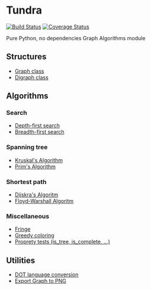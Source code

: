 Tundra
======

[![Build Status](https://travis-ci.org/caiopo/tundra.svg?branch=master)](https://travis-ci.org/caiopo/graph) [![Coverage Status](https://coveralls.io/repos/github/caiopo/tundra/badge.svg?branch=master)](https://coveralls.io/github/caiopo/tundra?branch=master)

Pure Python, no dependencies Graph Algorithms module

Structures
----------
- [Graph class](tundra/core/graph.py)
- [Digraph class](tundra/core/digraph.py)

Algorithms
----------
### Search
- [Depth-first search](tundra/algorithm/search.py)
- [Breadth-first search](tundra/algorithm/search.py)

### Spanning tree
- [Kruskal's Algorithm](tundra/algorithm/spanning_tree.py)
- [Prim's Algorithm](tundra/algorithm/spanning_tree.py)

### Shortest path
- [Dijskra's Algoritm](tundra/algorithm/path.py)
- [Floyd-Warshall Algoritm](tundra/algorithm/path.py)

### Miscellaneous
- [Fringe](tundra/algorithm/misc.py)
- [Greedy coloring](tundra/algorithm/misc.py)
- [Proprety tests (is\_tree, is\_complete, ...)](tundra/algorithm/tests.py)

Utilities
---------
- [DOT language conversion](tundra/util.py)
- [Export Graph to PNG](tundra/util.py)
